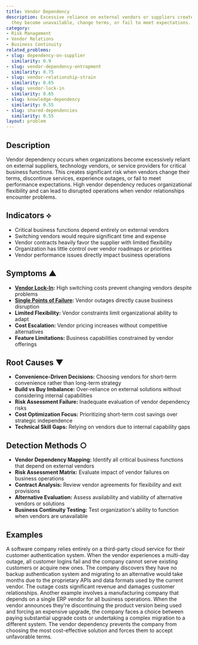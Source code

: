 ```yaml
---
title: Vendor Dependency
description: Excessive reliance on external vendors or suppliers creates risks when
  they become unavailable, change terms, or fail to meet expectations.
category:
- Risk Management
- Vendor Relations
- Business Continuity
related_problems:
- slug: dependency-on-supplier
  similarity: 0.9
- slug: vendor-dependency-entrapment
  similarity: 0.75
- slug: vendor-relationship-strain
  similarity: 0.65
- slug: vendor-lock-in
  similarity: 0.65
- slug: knowledge-dependency
  similarity: 0.55
- slug: shared-dependencies
  similarity: 0.55
layout: problem
---
```


## Description

Vendor dependency occurs when organizations become excessively reliant on external suppliers, technology vendors, or service providers for critical business functions. This creates significant risk when vendors change their terms, discontinue services, experience outages, or fail to meet performance expectations. High vendor dependency reduces organizational flexibility and can lead to disrupted operations when vendor relationships encounter problems.

## Indicators ⟡

- Critical business functions depend entirely on external vendors
- Switching vendors would require significant time and expense
- Vendor contracts heavily favor the supplier with limited flexibility
- Organization has little control over vendor roadmaps or priorities
- Vendor performance issues directly impact business operations

## Symptoms ▲

- **[Vendor Lock-In](vendor-lock-in.md):** High switching costs prevent changing vendors despite problems
- **[Single Points of Failure](single-points-of-failure.md):** Vendor outages directly cause business disruption
- **Limited Flexibility:** Vendor constraints limit organizational ability to adapt
- **Cost Escalation:** Vendor pricing increases without competitive alternatives
- **Feature Limitations:** Business capabilities constrained by vendor offerings

## Root Causes ▼

- **Convenience-Driven Decisions:** Choosing vendors for short-term convenience rather than long-term strategy
- **Build vs Buy Imbalance:** Over-reliance on external solutions without considering internal capabilities
- **Risk Assessment Failure:** Inadequate evaluation of vendor dependency risks
- **Cost Optimization Focus:** Prioritizing short-term cost savings over strategic independence
- **Technical Skill Gaps:** Relying on vendors due to internal capability gaps

## Detection Methods ○

- **Vendor Dependency Mapping:** Identify all critical business functions that depend on external vendors
- **Risk Assessment Matrix:** Evaluate impact of vendor failures on business operations
- **Contract Analysis:** Review vendor agreements for flexibility and exit provisions
- **Alternative Evaluation:** Assess availability and viability of alternative vendors or solutions
- **Business Continuity Testing:** Test organization's ability to function when vendors are unavailable

## Examples

A software company relies entirely on a third-party cloud service for their customer authentication system. When the vendor experiences a multi-day outage, all customer logins fail and the company cannot serve existing customers or acquire new ones. The company discovers they have no backup authentication system and migrating to an alternative would take months due to the proprietary APIs and data formats used by the current vendor. The outage costs significant revenue and damages customer relationships. Another example involves a manufacturing company that depends on a single ERP vendor for all business operations. When the vendor announces they're discontinuing the product version being used and forcing an expensive upgrade, the company faces a choice between paying substantial upgrade costs or undertaking a complex migration to a different system. The vendor dependency prevents the company from choosing the most cost-effective solution and forces them to accept unfavorable terms.